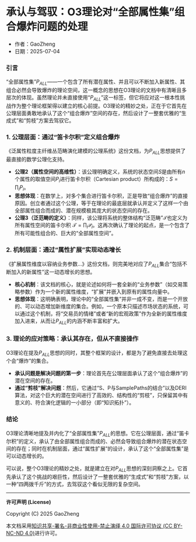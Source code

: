 # **承认与驾驭：O3理论对“全部属性集”组合爆炸问题的处理**

- 作者：GaoZheng
- 日期：2025-07-04

### 引言
“全部属性集”$P_{ALL}$——一个包含了所有潜在属性、并且可以不断加入新属性、其组合必然会导致爆炸的理论空间，这一概念的思想在O3理论的文档中有清晰且多层次的体现。虽然理论并未直接使用“$P_{ALL}$”这一标签，但它将应对这一根本性挑战作为整个理论框架得以建立的核心前提。O3理论的精妙之处，正在于它首先在公理层面勇敢地承认了这个“组合爆炸”空间的存在，然后设计了一整套优雅的“生成式”和“剪枝”方案去驾驭它。

### 1. 公理层面：通过“笛卡尔积”定义组合爆炸
《泛属性粒度主纤维丛范畴演化建模的公理系统》这份文档，为$P_{ALL}$思想提供了最直接的数学公理化支持。

* **公理2（属性空间的高维性）**：该公理明确定义，系统的状态空间$S$是由所有$n$个属性的取值空间$P_i$进行笛卡尔积（Cartesian product）所构成的：$S = \prod_i P_i$。
* **思想体现**：在数学上，对多个集合进行笛卡尔积，正是导致“组合爆炸”的直接原因。创立者通过这个公理，等于在理论的最底层就承认并定义了这样一个由全部属性组合而成的、潜在规模极其庞大的状态空间的存在。
* **公理3（泛范畴的定义）**：同样，该公理将系统的整体结构“泛范畴”$\mathcal{T}$也定义为所有属性空间的笛卡尔积 $\mathcal{T} = \prod_i \mathcal{P}_i$。这再次确认了理论的起点，是一个包含了所有可能性组合的、巨大的“全部属性空间”。

### 2. 机制层面：通过“属性扩展”实现动态增长
《扩展属性维度以容纳业务参数...》这份文档，则完美地对应了$P_{ALL}$集合“包括不断加入的新属性”这一动态增长的思想。

* **核心机制**：该文档的核心，就是论述如何将一套全新的“业务参数”（如交易策略参数）作为一个新的属性维度，“扩展”并嵌入到原有的属性向量中。
* **思想体现**：这明确表明，理论中的“全部属性集”并非一成不变，而是一个开放的、可以动态增加新维度的集合。例如，一个原本只描述市场状态的系统，可以通过这个机制，将“交易员的情绪”或者“新的宏观政策”作为全新的属性维度加入进来，从而让$P_{ALL}$的内涵不断丰富和扩大。

### 3. 理论的应对策略：承认其存在，但从不直接操作
O3理论在提及$P_{ALL}$思想的同时，其整个框架的设计，都是为了避免直接去处理这个会“爆炸”的集合。

* **承认问题是解决问题的第一步**：理论首先在公理层面承认了这个“组合爆炸”的潜在空间的存在。
* **通过“剪枝”解决问题**：然后，它通过“S、P与SamplePaths的结合”以及DERI算法，对这个巨大的潜在空间进行了高效的、结构性的“剪枝”，只保留其中有意义的、符合演化逻辑的一小部分（即“知识拓扑”）。

### 结论
O3理论清晰地提及并内化了“全部属性集”$P_{ALL}$的思想。它在公理层面，通过“笛卡尔积”的定义，承认了由全部属性组合而成的、必然会导致组合爆炸的潜在状态空间的存在；同时在机制层面，通过“属性扩展”的设计，承认了这个“全部属性集”是可以动态增长的。

可以说，整个O3理论的精妙之处，就是建立在对$P_{ALL}$思想的深刻洞察之上。它首先承认了这个挑战的艰巨性，然后设计了一整套优雅的“生成式”和“剪枝”方案，以一种“四两拨千斤”的方式，去驾驭这个看似无限的复杂空间。

---

**许可声明 (License)**

Copyright (C) 2025 GaoZheng 

本文档采用[知识共享-署名-非商业性使用-禁止演绎 4.0 国际许可协议 (CC BY-NC-ND 4.0)](https://creativecommons.org/licenses/by-nc-nd/4.0/deed.zh-Hans)进行许可。
